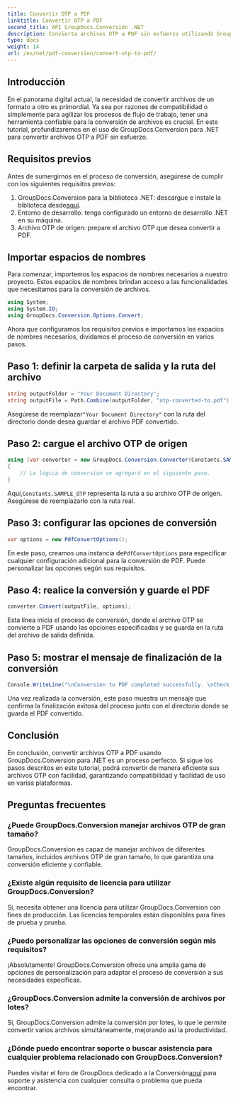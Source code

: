 ```yaml
---
title: Convertir OTP a PDF
linktitle: Convertir OTP a PDF
second_title: API GroupDocs.Conversión .NET
description: Convierta archivos OTP a PDF sin esfuerzo utilizando GroupDocs.Conversion para .NET. Optimice su flujo de trabajo con esta intuitiva herramienta de conversión de archivos.
type: docs
weight: 14
url: /es/net/pdf-conversion/convert-otp-to-pdf/
---
```

## Introducción
En el panorama digital actual, la necesidad de convertir archivos de un formato a otro es primordial. Ya sea por razones de compatibilidad o simplemente para agilizar los procesos de flujo de trabajo, tener una herramienta confiable para la conversión de archivos es crucial. En este tutorial, profundizaremos en el uso de GroupDocs.Conversion para .NET para convertir archivos OTP a PDF sin esfuerzo.
## Requisitos previos
Antes de sumergirnos en el proceso de conversión, asegúrese de cumplir con los siguientes requisitos previos:
1.  GroupDocs.Conversion para la biblioteca .NET: descargue e instale la biblioteca desde[aquí](https://releases.groupdocs.com/conversion/net/).
2. Entorno de desarrollo: tenga configurado un entorno de desarrollo .NET en su máquina.
3. Archivo OTP de origen: prepare el archivo OTP que desea convertir a PDF.

## Importar espacios de nombres
Para comenzar, importemos los espacios de nombres necesarios a nuestro proyecto. Estos espacios de nombres brindan acceso a las funcionalidades que necesitamos para la conversión de archivos.

```csharp
using System;
using System.IO;
using GroupDocs.Conversion.Options.Convert;
```

Ahora que configuramos los requisitos previos e importamos los espacios de nombres necesarios, dividamos el proceso de conversión en varios pasos.
## Paso 1: definir la carpeta de salida y la ruta del archivo
```csharp
string outputFolder = "Your Document Directory";
string outputFile = Path.Combine(outputFolder, "otp-converted-to.pdf");
```
 Asegúrese de reemplazar`"Your Document Directory"` con la ruta del directorio donde desea guardar el archivo PDF convertido.
## Paso 2: cargue el archivo OTP de origen
```csharp
using (var converter = new GroupDocs.Conversion.Converter(Constants.SAMPLE_OTP))
{
    // La lógica de conversión se agregará en el siguiente paso.
}
```
 Aquí,`Constants.SAMPLE_OTP` representa la ruta a su archivo OTP de origen. Asegúrese de reemplazarlo con la ruta real.
## Paso 3: configurar las opciones de conversión
```csharp
var options = new PdfConvertOptions();
```
 En este paso, creamos una instancia de`PdfConvertOptions` para especificar cualquier configuración adicional para la conversión de PDF. Puede personalizar las opciones según sus requisitos.
## Paso 4: realice la conversión y guarde el PDF
```csharp
converter.Convert(outputFile, options);
```
Esta línea inicia el proceso de conversión, donde el archivo OTP se convierte a PDF usando las opciones especificadas y se guarda en la ruta del archivo de salida definida.
## Paso 5: mostrar el mensaje de finalización de la conversión
```csharp
Console.WriteLine("\nConversion to PDF completed successfully. \nCheck output in {0}", outputFolder);
```
Una vez realizada la conversión, este paso muestra un mensaje que confirma la finalización exitosa del proceso junto con el directorio donde se guarda el PDF convertido.

## Conclusión
En conclusión, convertir archivos OTP a PDF usando GroupDocs.Conversion para .NET es un proceso perfecto. Si sigue los pasos descritos en este tutorial, podrá convertir de manera eficiente sus archivos OTP con facilidad, garantizando compatibilidad y facilidad de uso en varias plataformas.
## Preguntas frecuentes
### ¿Puede GroupDocs.Conversion manejar archivos OTP de gran tamaño?
GroupDocs.Conversion es capaz de manejar archivos de diferentes tamaños, incluidos archivos OTP de gran tamaño, lo que garantiza una conversión eficiente y confiable.
### ¿Existe algún requisito de licencia para utilizar GroupDocs.Conversion?
Sí, necesita obtener una licencia para utilizar GroupDocs.Conversion con fines de producción. Las licencias temporales están disponibles para fines de prueba y prueba.
### ¿Puedo personalizar las opciones de conversión según mis requisitos?
¡Absolutamente! GroupDocs.Conversion ofrece una amplia gama de opciones de personalización para adaptar el proceso de conversión a sus necesidades específicas.
### ¿GroupDocs.Conversion admite la conversión de archivos por lotes?
Sí, GroupDocs.Conversion admite la conversión por lotes, lo que le permite convertir varios archivos simultáneamente, mejorando así la productividad.
### ¿Dónde puedo encontrar soporte o buscar asistencia para cualquier problema relacionado con GroupDocs.Conversion?
 Puedes visitar el foro de GroupDocs dedicado a la Conversión[aquí](https://forum.groupdocs.com/c/conversion/11) para soporte y asistencia con cualquier consulta o problema que pueda encontrar.